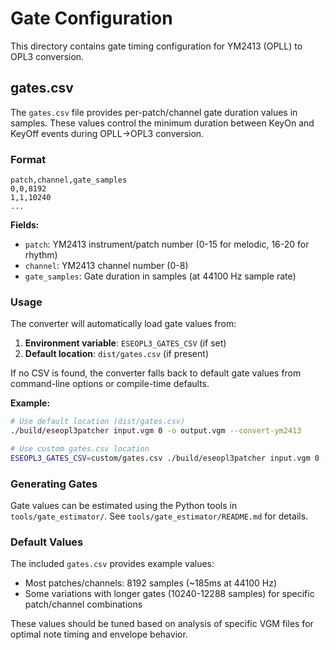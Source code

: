 # Gate Configuration

This directory contains gate timing configuration for YM2413 (OPLL) to OPL3 conversion.

## gates.csv

The `gates.csv` file provides per-patch/channel gate duration values in samples. These values control the minimum duration between KeyOn and KeyOff events during OPLL→OPL3 conversion.

### Format

```csv
patch,channel,gate_samples
0,0,8192
1,1,10240
...
```

**Fields:**
- `patch`: YM2413 instrument/patch number (0-15 for melodic, 16-20 for rhythm)
- `channel`: YM2413 channel number (0-8)
- `gate_samples`: Gate duration in samples (at 44100 Hz sample rate)

### Usage

The converter will automatically load gate values from:

1. **Environment variable**: `ESEOPL3_GATES_CSV` (if set)
2. **Default location**: `dist/gates.csv` (if present)

If no CSV is found, the converter falls back to default gate values from command-line options or compile-time defaults.

**Example:**

```bash
# Use default location (dist/gates.csv)
./build/eseopl3patcher input.vgm 0 -o output.vgm --convert-ym2413

# Use custom gates.csv location
ESEOPL3_GATES_CSV=custom/gates.csv ./build/eseopl3patcher input.vgm 0 -o output.vgm --convert-ym2413
```

### Generating Gates

Gate values can be estimated using the Python tools in `tools/gate_estimator/`. See `tools/gate_estimator/README.md` for details.

### Default Values

The included `gates.csv` provides example values:
- Most patches/channels: 8192 samples (~185ms at 44100 Hz)
- Some variations with longer gates (10240-12288 samples) for specific patch/channel combinations

These values should be tuned based on analysis of specific VGM files for optimal note timing and envelope behavior.
